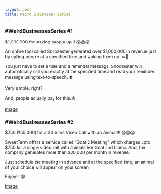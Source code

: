 ```yaml
---
layout: post
title: Weird Businesses Series
---
```


### #WeirdBusinessesSeries #1

$1,000,000 for waking people up!!! 😱😱😱

An online tool called Snoozester generated over $1,000,000 in revenue just by calling people at a specified time and waking them up. 💤🛌

You just have to set a time and a reminder message. Snoozester will automatically call you exactly at the specified time and read your reminder message using text-to-speech. ☎️

Very simple, right?

And, people actually pay for this.💰

[Image](https://media-exp1.licdn.com/dms/image/C4E22AQEh-nhNRYX-cQ/feedshare-shrink_1280-alternative/0/1610699322081?e=1613606400&v=beta&t=NIHHhEmYU0AJjp7UO0bk0QWJ7zdqZtbuQWAGbI9_aSM)


### #WeirdBusinessesSeries #2

$750 (₹55,000) for a 30-mins Video Call with an Animal!!! 😱😱😱

SweetFarm offers a service called "Goat 2 Meeting" which charges upto $750 for a single video call with animals like Goat and Llama. And, the company generates more than $30,000 per month in revenue.

Just schedule the meeting in advance and at the specified time, an animal of your choice will appear on your screen.

Enjoy!!! 😁

[Image](https://mk0ebizfactsq69ri8v3.kinstacdn.com/wp-content/uploads/2020/04/goat-2-meeting.jpg)